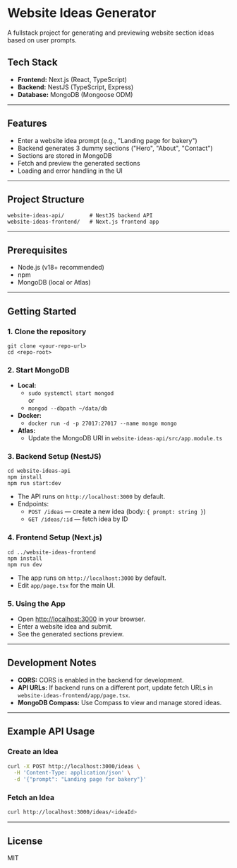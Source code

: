 # Website Ideas Generator

A fullstack project for generating and previewing website section ideas based on user prompts.

## Tech Stack
- **Frontend:** Next.js (React, TypeScript)
- **Backend:** NestJS (TypeScript, Express)
- **Database:** MongoDB (Mongoose ODM)

---

## Features
- Enter a website idea prompt (e.g., "Landing page for bakery")
- Backend generates 3 dummy sections ("Hero", "About", "Contact")
- Sections are stored in MongoDB
- Fetch and preview the generated sections
- Loading and error handling in the UI

---

## Project Structure

```
website-ideas-api/        # NestJS backend API
website-ideas-frontend/   # Next.js frontend app
```

---

## Prerequisites
- Node.js (v18+ recommended)
- npm
- MongoDB (local or Atlas)

---

## Getting Started

### 1. Clone the repository

```
git clone <your-repo-url>
cd <repo-root>
```

### 2. Start MongoDB

- **Local:**
  - `sudo systemctl start mongod`  
  or  
  - `mongod --dbpath ~/data/db`
- **Docker:**
  - `docker run -d -p 27017:27017 --name mongo mongo`
- **Atlas:**
  - Update the MongoDB URI in `website-ideas-api/src/app.module.ts`

### 3. Backend Setup (NestJS)

```
cd website-ideas-api
npm install
npm run start:dev
```
- The API runs on `http://localhost:3000` by default.
- Endpoints:
  - `POST /ideas` — create a new idea (body: `{ prompt: string }`)
  - `GET /ideas/:id` — fetch idea by ID

### 4. Frontend Setup (Next.js)

```
cd ../website-ideas-frontend
npm install
npm run dev
```
- The app runs on `http://localhost:3000` by default.
- Edit `app/page.tsx` for the main UI.

### 5. Using the App
- Open [http://localhost:3000](http://localhost:3000) in your browser.
- Enter a website idea and submit.
- See the generated sections preview.

---

## Development Notes
- **CORS:** CORS is enabled in the backend for development.
- **API URLs:** If backend runs on a different port, update fetch URLs in `website-ideas-frontend/app/page.tsx`.
- **MongoDB Compass:** Use Compass to view and manage stored ideas.

---

## Example API Usage

### Create an Idea
```bash
curl -X POST http://localhost:3000/ideas \
  -H 'Content-Type: application/json' \
  -d '{"prompt": "Landing page for bakery"}'
```

### Fetch an Idea
```bash
curl http://localhost:3000/ideas/<ideaId>
```

---

## License
MIT
